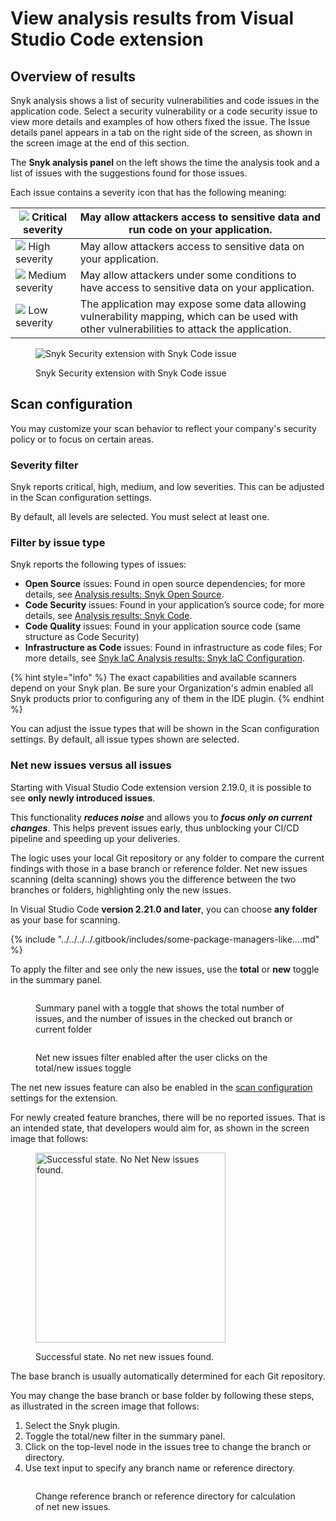# View analysis results from Visual Studio Code extension

## Overview of results

Snyk analysis shows a list of security vulnerabilities and code issues in the application code. Select a security vulnerability or a code security issue to view more details and examples of how others fixed the issue. The Issue details panel appears in a tab on the right side of the screen, as shown in the screen image at the end of this section.

The **Snyk analysis panel** on the left shows the time the analysis took and a list of issues with the suggestions found for those issues.

Each issue contains a severity icon that has the following meaning:

| ![](<../../../../.gitbook/assets/image (201) (1) (1) (1) (1) (1) (1) (1) (1) (1) (1) (1) (1) (1) (1) (1) (1).png>) Critical severity                                                                                                    | May allow attackers access to sensitive data and run code on your application.                                                               |
| --------------------------------------------------------------------------------------------------------------------------------------------------------------------------------------------------------------------------------------- | -------------------------------------------------------------------------------------------------------------------------------------------- |
| ![](<../../../../.gitbook/assets/image (10) (1) (1) (2) (1) (1) (1) (1) (1) (1) (1) (1) (1) (1) (1) (1) (1) (1) (1) (1) (1) (1) (1) (1) (1) (1) (1) (1) (1) (1) (1) (1) (1) (1) (1) (1) (1) (1) (1) (1) (1) (5) (3).png>) High severity | May allow attackers access to sensitive data on your application.                                                                            |
| ![](<../../../../.gitbook/assets/image (116) (1) (1) (1) (1) (1) (1) (1) (1) (1) (1) (1) (1) (1) (1) (1) (1) (1) (1) (1) (1) (1) (1) (1) (1) (1) (1) (1) (1) (1) (5) (6).png>) Medium severity                                          | May allow attackers under some conditions to have access to sensitive data on your application.                                              |
| ![](<../../../../.gitbook/assets/image (114) (1) (1) (1) (1) (1) (1) (1) (1) (1) (1) (1) (1) (1) (1) (1) (1).png>) Low severity                                                                                                         | The application may expose some data allowing vulnerability mapping, which can be used with other vulnerabilities to attack the application. |

<figure><img src="../../../../.gitbook/assets/SCR-20241024-rqfj.png" alt="Snyk Security extension with Snyk Code issue"><figcaption><p>Snyk Security extension with Snyk Code issue</p></figcaption></figure>

## Scan configuration

You may customize your scan behavior to reflect your company's security policy or to focus on certain areas.&#x20;

### Severity filter

Snyk reports critical, high, medium, and low severities. This can be adjusted in the Scan configuration settings.

By default, all levels are selected. You must select at least one.

### Filter by issue type

Snyk reports the following types of issues:

* **Open Source** issues: Found in open source dependencies; for more details, see [Analysis results: Snyk Open Source](analysis-results-snyk-open-source.md).
* **Code Security** issues: Found in your application’s source code; for more details, see [Analysis results: Snyk Code](analysis-results-snyk-code.md).
* **Code Quality** issues: Found in your application source code (same structure as Code Security)
* **Infrastructure as Code** issues: Found in infrastructure as code files; For more details, see [Snyk IaC Analysis results: Snyk IaC Configuration](visual-studio-code-extension-analysis-results-snyk-iac-configuration.md).

{% hint style="info" %}
The exact capabilities and available scanners depend on your Snyk plan. Be sure your Organization's admin enabled all Snyk products prior to configuring any of them in the IDE plugin.
{% endhint %}

You can adjust the issue types that will be shown in the Scan configuration settings. By default, all issue types shown are selected.

### Net new issues versus all issues

Starting with Visual Studio Code extension version 2.19.0, it is possible to see **only newly introduced issues**.

This functionality _**reduces noise**_ and allows you to _**focus only on current changes**_. This helps prevent issues early, thus unblocking your CI/CD pipeline and speeding up your deliveries.

The logic uses your local Git repository or any folder to compare the current findings with those in a base branch or reference folder. Net new issues scanning (delta scanning) shows you the difference between the two branches or folders, highlighting only the new issues.

In Visual Studio Code **version 2.21.0 and later**, you can choose **any folder** as your base for scanning.&#x20;

{% include "../../../../.gitbook/includes/some-package-managers-like....md" %}

To apply the filter and see only the new issues, use the **total** or **new** toggle in the summary panel.

<figure><img src="../../../../.gitbook/assets/image (708).png" alt=""><figcaption><p>Summary panel with a toggle that shows the total number of issues, and the number of issues in the checked out branch or current folder</p></figcaption></figure>

<figure><img src="../../../../.gitbook/assets/image (707).png" alt=""><figcaption><p>Net new issues filter enabled after the user clicks on the total/new issues toggle</p></figcaption></figure>

The net new issues feature can also be enabled in the [scan configuration](./#scan-configuration) settings for the extension.

For newly created feature branches, there will be no reported issues. That is an intended state, that developers would aim for, as shown in the screen image that follows:

<figure><img src="../../../../.gitbook/assets/SCR-20241024-ruvq.png" alt="Successful state. No Net New issues found. " width="304"><figcaption><p>Successful state. No net new issues found.</p></figcaption></figure>

The base branch is usually automatically determined for each Git repository.&#x20;

You may change the base branch or base folder by following these steps, as illustrated in the screen image that follows:&#x20;

1. Select the Snyk plugin.
2. Toggle the total/new filter in the summary panel.
3. Click on the top-level node in the issues tree to change the branch or directory.
4. Use text input to specify any branch name or reference directory.

<figure><img src="../../../../.gitbook/assets/image (709).png" alt=""><figcaption><p>Change reference branch or reference directory for calculation of net new issues.</p></figcaption></figure>

